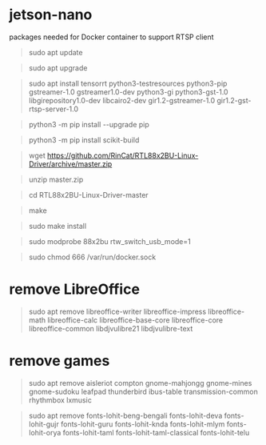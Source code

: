 # jetson-nano

packages needed for Docker container to support RTSP client

> sudo apt update

> sudo apt upgrade

> sudo apt install tensorrt python3-testresources python3-pip gstreamer-1.0 gstreamer1.0-dev python3-gi python3-gst-1.0 libgirepository1.0-dev libcairo2-dev gir1.2-gstreamer-1.0 gir1.2-gst-rtsp-server-1.0

> python3 -m pip install --upgrade pip

> python3 -m pip install scikit-build

>wget https://github.com/RinCat/RTL88x2BU-Linux-Driver/archive/master.zip

>unzip master.zip

>cd RTL88x2BU-Linux-Driver-master

>make

>sudo make install

>sudo modprobe 88x2bu rtw_switch_usb_mode=1

>sudo chmod 666 /var/run/docker.sock

# remove LibreOffice
 
> sudo apt remove libreoffice-writer libreoffice-impress libreoffice-math libreoffice-calc libreoffice-base-core libreoffice-core libreoffice-common libdjvulibre21 libdjvulibre-text 


# remove games

> sudo apt remove aisleriot compton gnome-mahjongg gnome-mines gnome-sudoku leafpad thunderbird ibus-table transmission-common rhythmbox lxmusic 


> sudo apt remove fonts-lohit-beng-bengali fonts-lohit-deva fonts-lohit-gujr fonts-lohit-guru fonts-lohit-knda fonts-lohit-mlym fonts-lohit-orya fonts-lohit-taml fonts-lohit-taml-classical fonts-lohit-telu
